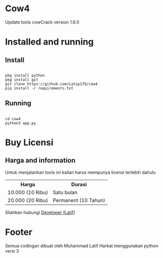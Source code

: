 <h1>Cow4</h1>
<p>Update tools cowCrack version 1.6.0</p>
<h1>Installed and running</h1>
<h2>Install</h2>
<pre><code>
pkg install python
pkg install git
git clone https://github.com/Latip176/cow4
pip install -r requirements.txt
</pre></code>
<h2>Running</h2>
<pre><code>
cd cow4
python3 app.py
</pre></code>
<h1>Buy Licensi</h1>
<h2>Harga and information</h2>
<p>Untuk menjalankan tools ini kalian harus mempunya licensi terlebih dahulu</p>
<table>
<tr>
<th>Harga</th>
<th>Durasi</th>
</tr>
<tr>
<td>10.000 (10 Ribu)
<td>Satu bulan</td>
</tr>
<tr>
<td>20.000 (20 Ribu)</td>
<td>Permanent (10 Tahun)</td>
</tr>
</table>
<p>Silahkan hubungi <a href="https://wa.me/6283172566909">Developer (Latif)</a></p>
<h1>Footer</h1>
<p>Semua codingan dibuat oleh Muhammad Latif Harkat menggunakan python versi 3</p>
